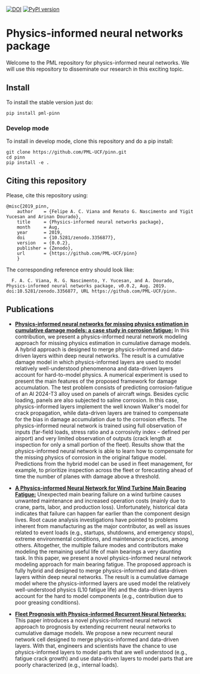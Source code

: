 [![DOI](https://zenodo.org/badge/165746996.svg)](https://zenodo.org/badge/latestdoi/165746996)
[![PyPI version](https://badge.fury.io/py/pml-pinn.svg)](https://badge.fury.io/py/pml-pinn)
# Physics-informed neural networks package
Welcome to the PML repository for physics-informed neural networks. We will use this repository to disseminate our research in this exciting topic.

## Install

To install the stable version just do:
```
pip install pml-pinn
```

### Develop mode

To install in develop mode, clone this repository and do a pip install:
```
git clone https://github.com/PML-UCF/pinn.git
cd pinn
pip install -e .
```

## Citing this repository

Please, cite this repository using: 

    @misc{2019_pinn,
        author    = {Felipe A. C. Viana and Renato G. Nascimento and Yigit Yucesan and Arinan Dourado},
        title     = {Physics-informed neural networks package},
        month     = Aug,
        year      = 2019,
        doi       = {10.5281/zenodo.3356877},
        version   = {0.0.2},
        publisher = {Zenodo},
        url       = {https://github.com/PML-UCF/pinn}
        }
  The corresponding reference entry should look like:

      F. A. C. Viana, R. G. Nascimento, Y. Yucesan, and A. Dourado, Physics-informed neural networks package, v0.0.2, Aug. 2019. doi:10.5281/zenodo.3356877, URL https://github.com/PML-UCF/pinn.

## Publications

* [**Physics-informed neural networks for missing physics estimation in cumulative damage models: a case study in corrosion fatigue:**](https://asmedigitalcollection.asme.org/computingengineering/article-abstract/doi/10.1115/1.4047173/1083614/Physics-informed-neural-networks-for-missing) In this contribution, we present a physics-informed neural network modeling approach for missing physics estimation in cumulative damage models. A hybrid approach is designed to merge physics-informed and data-driven layers within deep neural networks. The result is a cumulative damage model in which physics-informed layers are used to model relatively well-understood phenomenona and data-driven layers account for hard-to-model physics. A numerical experiment is used to present the main features of the proposed framework for damage accumulation. The test problem consists of predicting corrosion-fatigue of an Al 2024-T3 alloy used on panels of aircraft wings. Besides cyclic loading, panels are also subjected to saline corrosion. In this case, physics-informed layers implement the well known Walker's model for crack propagation, while data-driven layers are trained to compensate for the bias in damage accumulation due to the corrosion effects. The physics-informed neural network is trained using full observation of inputs (far-field loads, stress ratio and a corrosivity index – defined per airport) and very limited observation of outputs (crack length at inspection for only a small portion of the fleet). Results show that the physics-informed neural network is able to learn how to compensate for the missing physics of corrosion in the original fatigue model. Predictions from the hybrid model can be used in fleet management, for example, to prioritize inspection across the fleet or forecasting ahead of time the number of planes with damage above a threshold.

* [**A Physics-informed Neural Network for Wind Turbine Main Bearing Fatigue:**](http://www.phmsociety.org/node/2736) Unexpected main bearing failure on a wind turbine causes unwanted maintenance and increased operation costs (mainly due to crane, parts, labor, and production loss). Unfortunately, historical data indicates that failure can happen far earlier than the component design lives. Root cause analysis investigations have pointed to problems inherent from manufacturing as the major contributor, as well as issues related to event loads (e.g., startups, shutdowns, and emergency stops), extreme environmental conditions, and maintenance practices, among others. Altogether, the multiple failure modes and contributors make modeling the remaining useful life of main bearings a very daunting task. In this paper, we present a novel physics-informed neural network modeling approach for main bearing fatigue. The proposed approach is fully hybrid and designed to merge physics-informed and data-driven layers within deep neural networks. The result is a cumulative damage model where the physics-informed layers are used model the relatively well-understood physics (L10 fatigue life) and the data-driven layers account for the hard to model components (e.g., contribution due to poor greasing conditions).

* [**Fleet Prognosis with Physics-informed Recurrent Neural Networks:**](https://arxiv.org/abs/1901.05512) This paper introduces a novel physics-informed neural network approach to prognosis by extending recurrent neural networks to cumulative damage models. We propose a new recurrent neural network cell designed to merge physics-informed and data-driven layers. With that, engineers and scientists have the chance to use physics-informed layers to model parts that are well understood (e.g., fatigue crack growth) and use data-driven layers to model parts that are poorly characterized (e.g., internal loads).

